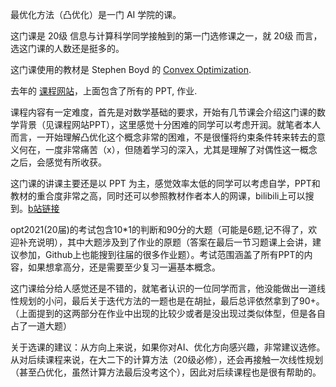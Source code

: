 最优化方法（凸优化）是一门 AI 学院的课。

这门课是 20级 信息与计算科学同学接触到的第一门选修课之一，就 20级 而言，选这门课的人数还是挺多的。

这门课使用的教材是 Stephen Boyd 的 [Convex Optimization](https://www.web.stanford.edu/~boyd/cvxbook).

去年的 [课程网站](https://www.lamda.nju.edu.cn/chengq/course/opt2021/opt2021.html)，上面包含了所有的 PPT, 作业.

课程内容有一定难度，首先是对数学基础的要求，开始有几节课会介绍这门课的数学背景（见课程网站PPT），这里感觉十分困难的同学可以考虑开润。就笔者本人而言，一开始理解凸优化这个概念非常的困难，不是很懂将约束条件转来转去的意义何在，一度非常痛苦（x），但随着学习的深入，尤其是理解了对偶性这一概念之后，会感觉有所收获。

这门课的讲课主要还是以 PPT 为主，感觉效率太低的同学可以考虑自学，PPT和教材的重合度非常之高，同时还可以参照教材作者本人的网课，bilibili上可以搜到。[b站链接](https://www.bilibili.com/video/BV1aD4y1Q7aW)

opt2021(20届)的考试包含10*1的判断和90分的大题（可能是6题,记不得了，欢迎补充说明），其中大题涉及到了作业的原题（答案在最后一节习题课上会讲，建议参加，Github上也能搜到往届的很多作业题）。考试范围涵盖了所有PPT的内容，如果想拿高分，还是需要至少复习一遍基本概念。

这门课给分给人感觉还是不错的，就笔者认识的一位同学而言，他没能做出一道线性规划的小问，最后关于迭代方法的一题也是在胡扯，最后总评依然拿到了90+。（上面提到的这两部分在作业中出现的比较少或者是没出现过类似体型，但是各自占了一道大题）

关于选课的建议：从方向上来说，如果你对AI、优化方向感兴趣，非常建议选修。从对后续课程来说，在大二下的计算方法（20级必修），还会再接触一次线性规划（甚至凸优化，虽然计算方法最后没考这个），因此对后续课程也是很有帮助的。